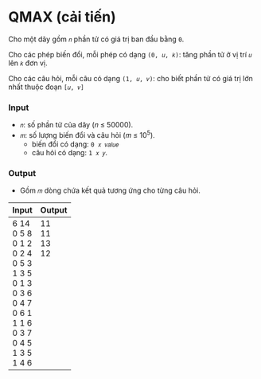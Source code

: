# QMAX (cải tiến)

Cho một dãy gồm `𝑛` phần tử có giá trị ban đầu bằng `0`.

Cho các phép biến đổi, mỗi phép có dạng `(0, 𝑢, 𝑘)`: tăng  phần tử ở vị trí `𝑢` lên `𝑘` đơn vị.

Cho các câu hỏi, mỗi câu có dạng `(1, 𝑢, 𝑣)`: cho biết phần tử có giá trị lớn nhất thuộc đoạn `[𝑢, 𝑣]`

### Input

* `𝑛`: số phần tử của dãy (𝑛 ≤ 50000).
* `𝑚`: số lượng biến đổi và câu hỏi (𝑚 ≤ 10<sup>5</sup>).
    * biến đổi có dạng: `0 𝑥 𝑣𝑎𝑙𝑢𝑒`
    * câu hỏi có dạng: `1 𝑥 𝑦`.

### Output

* Gồm `𝑚` dòng chứa kết quả tương ứng cho từng câu hỏi.

| Input | Output |
|:---|:---|
6 14 <br> 0 5 8 <br> 0 1 2 <br> 0 2 4 <br> 0 5 3 <br> 1 3 5 <br> 0 1 3 <br> 0 3 6 <br> 0 4 7 <br> 0 6 1 <br> 1 1 6 <br> 0 3 7 <br> 0 4 5 <br> 1 3 5 <br> 1 4 6 | 11 <br> 11 <br> 13 <br> 12 <br>  <br>  <br>  <br>  <br>  <br>  <br>  <br>  <br>  <br>  <br>  <br> 

